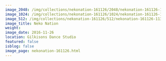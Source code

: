 ```yaml
---
image_2048: /img/collections/nekonation-161126/2048/nekonation-161126-113.jpg
image_1024: /img/collections/nekonation-161126/1024/nekonation-161126-113.jpg
image_512: /img/collections/nekonation-161126/512/nekonation-161126-113.jpg
image_title: Neko Nation
weight: 
image_date: 2016-11-26
location: Gilkisons Dance Studio
featured: false
isblog: false
image_page: nekonation-161126.html
---
```

